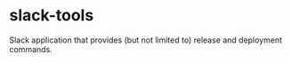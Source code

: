 # slack-tools
Slack application that provides (but not limited to) release and deployment commands.
